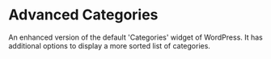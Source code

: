 Advanced Categories
===================

An enhanced version of the default 'Categories' widget of WordPress. It has additional options to display a more sorted list of categories.
